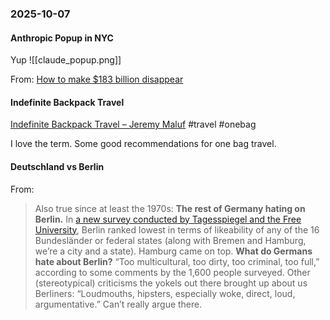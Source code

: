 ### 2025-10-07
#### Anthropic Popup in NYC
Yup
![[claude_popup.png]]

From: [How to make $183 billion disappear](https://www.readkindredspirits.com/p/how-to-make-183-billion-disappear)

#### Indefinite Backpack Travel
[Indefinite Backpack Travel – Jeremy Maluf](https://jeremymaluf.com/onebag/) #travel #onebag

I love the term. Some good recommendations for one bag travel.

#### Deutschland vs Berlin
From: 

> Also true since at least the 1970s: **The rest of Germany hating on Berlin.** In [a new survey conducted by Tagesspiegel and the Free University](https://substack.com/redirect/8b58ec06-8a2c-4cda-ad5c-a5db4052b9b2?j=eyJ1IjoiMTd3c3EifQ.ECtl8lkDs713Vuridjfm_uxb9jvYL9Upd9MRq67_mLM), Berlin ranked lowest in terms of likeability of any of the 16 Bundesländer or federal states (along with Bremen and Hamburg, we’re a city and a state). Hamburg came on top. **What do Germans hate about Berlin?** “Too multicultural, too dirty, too criminal, too full,” according to some comments by the 1,600 people surveyed. Other (stereotypical) criticisms the yokels out there brought up about us Berliners: “Loudmouths, hipsters, especially woke, direct, loud, argumentative.” Can’t really argue there.